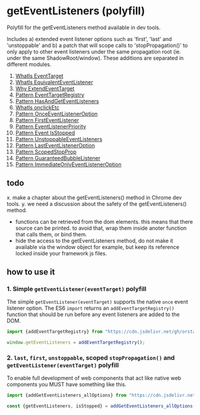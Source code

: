 # getEventListeners (polyfill)

Polyfill for the getEventListeners method available in dev tools. 

Includes a) extended event listener options such as 'first', 'last' and 'unstoppable' and b) a patch that will scope calls to 'stopPropagation()' to only apply to other event listeners under the same propagation root (ie. under the same ShadowRoot/window). These additions are separated in different modules.

1. [WhatIs EventTarget](1_WhatIs_EventTarget.md)
1. [WhatIs EquivalentEventListener](2_WhatIs_EquivalentEventListener.md)
1. [Why ExtendEventTarget](3_Why_ExtendEventTarget.md)
1. [Pattern EventTargetRegistry](4_Pattern_EventTargetRegistry.md)
1. [Pattern HasAndGetEventListeners](5_Pattern_HasAndGetEventListeners.md)
1. [WhatIs onclickEtc](5b_WhatIs_onclickEtc.md)
1. [Pattern OnceEventListenerOption](6_Pattern_OnceEventListenerOption.md)
1. [Pattern FirstEventListener](7_Pattern_FirstEventListener.md)
1. [Pattern EventListenerPriority](8_Pattern_EventListenerPriority.md)
1. [Pattern Event IsStopped](9_Pattern_Event_IsStopped.md)
1. [Pattern UnstoppableEventListeners](10_Pattern_UnstoppableEventListeners.md)
1. [Pattern LastEventListenerOption](12_Pattern_LastEventListenerOption.md)
1. [Pattern ScopedStopProp](13_Pattern_ScopedStopProp.md)
1. [Pattern GuaranteedBubbleListener](14_Pattern_GuaranteedBubbleListener.md)
1. [Pattern ImmediateOnlyEventListenerOption](15_Pattern_ImmediateOnlyEventListenerOption.md)

## todo 

x. make a chapter about the getEventListeners() method in Chrome dev tools.
y. we need a discussion about the safety of the getEventListeners() method. 
* functions can be retrieved from the dom elements. this means that there source can be printed. to avoid that, wrap them inside anoter function that calls them, or bind them.
* hide the access to the getEventListeners method, do not make it available via the window object for example, but keep its reference locked inside your framework js files.

## how to use it

### 1. Simple `getEventListener(eventTarget)` polyfill
 
The simple `getEventListener(eventTarget)` supports the native `once` event listener option. The ES6 `import` returns an `addEventTargetRegistry()` function that should be run before any event listeners are added to the DOM.  

```javascript
import {addEventTargetRegistry} from "https://cdn.jsdelivr.net/gh/orstavik/getEventListeners@1.0.1/src/getEventListeners_once.js";

window.getEventListeners = addEventTargetRegistry();
```

### 2. `last`, `first`, `unstoppable`, scoped `stopPropagation()` and `getEventListener(eventTarget)` polyfill

To enable full development of web components that act like native web components you MUST have something like this.
 
```javascript
import {addGetEventListeners_allOptions} from "https://cdn.jsdelivr.net/gh/orstavik/getEventListeners@1.1.2/src/getEventListeners_allOptions.js";

const {getEventListeners, isStopped} = addGetEventListeners_allOptions();
```